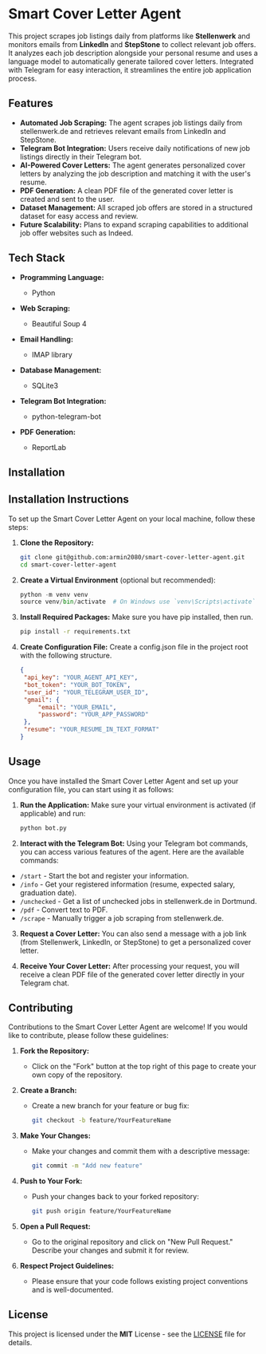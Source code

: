 
# Smart Cover Letter Agent

This project scrapes job listings daily from platforms like **Stellenwerk** and monitors emails from **LinkedIn** and **StepStone** to collect relevant job offers. It analyzes each job description alongside your personal resume and uses a language model to automatically generate tailored cover letters. Integrated with Telegram for easy interaction, it streamlines the entire job application process.

## Features

- **Automated Job Scraping:** The agent scrapes job listings daily from stellenwerk.de and retrieves relevant emails from LinkedIn and StepStone.
- **Telegram Bot Integration:** Users receive daily notifications of new job listings directly in their Telegram bot.
- **AI-Powered Cover Letters:** The agent generates personalized cover letters by analyzing the job description and matching it with the user's resume.
- **PDF Generation:** A clean PDF file of the generated cover letter is created and sent to the user.
- **Dataset Management:** All scraped job offers are stored in a structured dataset for easy access and review.
- **Future Scalability:** Plans to expand scraping capabilities to additional job offer websites such as Indeed.



## Tech Stack

- **Programming Language:**
  - Python

- **Web Scraping:**
  - Beautiful Soup 4

- **Email Handling:**
  - IMAP library

- **Database Management:**
  - SQLite3

- **Telegram Bot Integration:**
  - python-telegram-bot

- **PDF Generation:**
  - ReportLab


## Installation

## Installation Instructions

To set up the Smart Cover Letter Agent on your local machine, follow these steps:

1. **Clone the Repository:**
   ```bash
   git clone git@github.com:armin2080/smart-cover-letter-agent.git
   cd smart-cover-letter-agent
   ```

2. **Create a Virtual Environment** (optional but recommended):
   ```python
   python -m venv venv
   source venv/bin/activate  # On Windows use `venv\Scripts\activate`
   ```

3. **Install Required Packages:** Make sure you have pip installed, then run.
   ```bash
   pip install -r requirements.txt
   ```

4. **Create Configuration File:** Create a config.json file in the project root with the following structure.
   ```json
   {
    "api_key": "YOUR_AGENT_API_KEY",
    "bot_token": "YOUR_BOT_TOKEN",
    "user_id": "YOUR_TELEGRAM_USER_ID",
    "gmail": {
        "email": "YOUR_EMAIL",
        "password": "YOUR_APP_PASSWORD"
    },
    "resume": "YOUR_RESUME_IN_TEXT_FORMAT"
   }
    ```


## Usage

Once you have installed the Smart Cover Letter Agent and set up your configuration file, you can start using it as follows:

1. **Run the Application:**
Make sure your virtual environment is activated (if applicable) and run:
   ```bash
   python bot.py
   ```

2. **Interact with the Telegram Bot:** 
Using your Telegram bot commands, you can access various features of the agent. Here are the available commands:

- `/start` - Start the bot and register your information.
- `/info` - Get your registered information (resume, expected salary, graduation date).
- `/unchecked` - Get a list of unchecked jobs in stellenwerk.de in Dortmund.
- `/pdf` - Convert text to PDF.
- `/scrape` - Manually trigger a job scraping from stellenwerk.de.

3. **Request a Cover Letter:**
You can also send a message with a job link (from Stellenwerk, LinkedIn, or StepStone) to get a personalized cover letter.

4. **Receive Your Cover Letter:** 
After processing your request, you will receive a clean PDF file of the generated cover letter directly in your Telegram chat.


## Contributing

Contributions to the Smart Cover Letter Agent are welcome! If you would like to contribute, please follow these guidelines:

1. **Fork the Repository:**
   - Click on the "Fork" button at the top right of this page to create your own copy of the repository.

2. **Create a Branch:**
   - Create a new branch for your feature or bug fix:
     ```bash
     git checkout -b feature/YourFeatureName
     ```

3. **Make Your Changes:**
   - Make your changes and commit them with a descriptive message:
     ```bash
     git commit -m "Add new feature"
     ```

4. **Push to Your Fork:**
   - Push your changes back to your forked repository:
     ```bash
     git push origin feature/YourFeatureName
     ```

5. **Open a Pull Request:**
   - Go to the original repository and click on "New Pull Request." Describe your changes and submit it for review.

6. **Respect Project Guidelines:**
   - Please ensure that your code follows existing project conventions and is well-documented.
## License

This project is licensed under the **MIT** License - see the [LICENSE](https://choosealicense.com/licenses/mit/) file for details.

